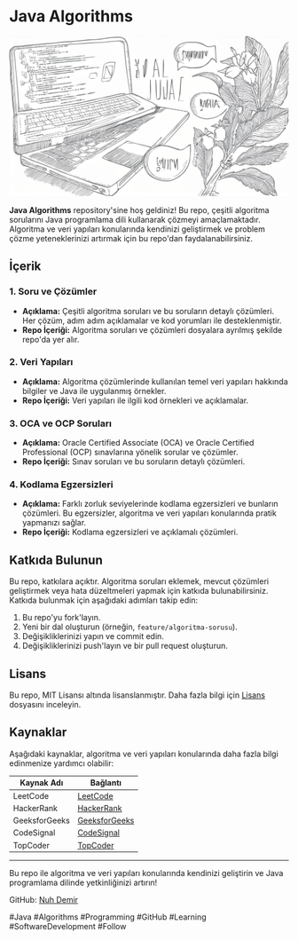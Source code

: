 # Java Algorithms

<img src="https://raw.githubusercontent.com/NuhDemir/Java_Hackerrank_Solve_/main/img/solution.jpg">

**Java Algorithms** repository'sine hoş geldiniz! Bu repo, çeşitli algoritma sorularını Java programlama dili kullanarak çözmeyi amaçlamaktadır. Algoritma ve veri yapıları konularında kendinizi geliştirmek ve problem çözme yeteneklerinizi artırmak için bu repo'dan faydalanabilirsiniz.

## İçerik

### 1. Soru ve Çözümler
- **Açıklama:** Çeşitli algoritma soruları ve bu soruların detaylı çözümleri. Her çözüm, adım adım açıklamalar ve kod yorumları ile desteklenmiştir.
- **Repo İçeriği:** Algoritma soruları ve çözümleri dosyalara ayrılmış şekilde repo'da yer alır.

### 2. Veri Yapıları
- **Açıklama:** Algoritma çözümlerinde kullanılan temel veri yapıları hakkında bilgiler ve Java ile uygulanmış örnekler.
- **Repo İçeriği:** Veri yapıları ile ilgili kod örnekleri ve açıklamalar.

### 3. OCA ve OCP Soruları
- **Açıklama:** Oracle Certified Associate (OCA) ve Oracle Certified Professional (OCP) sınavlarına yönelik sorular ve çözümler.
- **Repo İçeriği:** Sınav soruları ve bu soruların detaylı çözümleri.

### 4. Kodlama Egzersizleri
- **Açıklama:** Farklı zorluk seviyelerinde kodlama egzersizleri ve bunların çözümleri. Bu egzersizler, algoritma ve veri yapıları konularında pratik yapmanızı sağlar.
- **Repo İçeriği:** Kodlama egzersizleri ve açıklamalı çözümleri.

## Katkıda Bulunun

Bu repo, katkılara açıktır. Algoritma soruları eklemek, mevcut çözümleri geliştirmek veya hata düzeltmeleri yapmak için katkıda bulunabilirsiniz. Katkıda bulunmak için aşağıdaki adımları takip edin:
1. Bu repo'yu fork'layın.
2. Yeni bir dal oluşturun (örneğin, `feature/algoritma-sorusu`).
3. Değişikliklerinizi yapın ve commit edin.
4. Değişikliklerinizi push'layın ve bir pull request oluşturun.

## Lisans

Bu repo, MIT Lisansı altında lisanslanmıştır. Daha fazla bilgi için [Lisans](LICENSE) dosyasını inceleyin.

## Kaynaklar

Aşağıdaki kaynaklar, algoritma ve veri yapıları konularında daha fazla bilgi edinmenize yardımcı olabilir:

| Kaynak Adı | Bağlantı |
|------------|----------|
| LeetCode | [LeetCode](https://leetcode.com/) |
| HackerRank | [HackerRank](https://www.hackerrank.com/domains/tutorials/10-days-of-javascript) |
| GeeksforGeeks | [GeeksforGeeks](https://www.geeksforgeeks.org/data-structures/) |
| CodeSignal | [CodeSignal](https://codesignal.com/) |
| TopCoder | [TopCoder](https://www.topcoder.com/) |

---

Bu repo ile algoritma ve veri yapıları konularında kendinizi geliştirin ve Java programlama dilinde yetkinliğinizi artırın!

GitHub: [Nuh Demir](https://github.com/NuhDemir)

#Java #Algorithms #Programming #GitHub #Learning #SoftwareDevelopment #Follow
